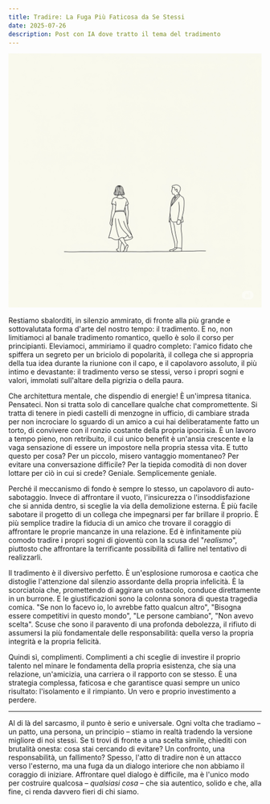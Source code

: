 ```yaml
---
title: Tradire: La Fuga Più Faticosa da Se Stessi
date: 2025-07-26
description: Post con IA dove tratto il tema del tradimento
---
```


![Image](../../../public/static/d766c5ca27264c5c4d68ebbf11e2cd9e.jpg) 

Restiamo sbalorditi, in silenzio ammirato, di fronte alla più grande e sottovalutata forma d'arte del nostro tempo: il tradimento. E no, non limitiamoci al banale tradimento romantico, quello è solo il corso per principianti. Eleviamoci, ammiriamo il quadro completo: l'amico fidato che spiffera un segreto per un briciolo di popolarità, il collega che si appropria della tua idea durante la riunione con il capo, e il capolavoro assoluto, il più intimo e devastante: il tradimento verso se stessi, verso i propri sogni e valori, immolati sull'altare della pigrizia o della paura.

Che architettura mentale, che dispendio di energie! È un'impresa titanica. Pensateci. Non si tratta solo di cancellare qualche chat compromettente. Si tratta di tenere in piedi castelli di menzogne in ufficio, di cambiare strada per non incrociare lo sguardo di un amico a cui hai deliberatamente fatto un torto, di convivere con il ronzio costante della propria ipocrisia. È un lavoro a tempo pieno, non retribuito, il cui unico benefit è un'ansia crescente e la vaga sensazione di essere un impostore nella propria stessa vita. E tutto questo per cosa? Per un piccolo, misero vantaggio momentaneo? Per evitare una conversazione difficile? Per la tiepida comodità di non dover lottare per ciò in cui si crede? Geniale. Semplicemente geniale.

Perché il meccanismo di fondo è sempre lo stesso, un capolavoro di auto-sabotaggio. Invece di affrontare il vuoto, l'insicurezza o l'insoddisfazione che si annida dentro, si sceglie la via della demolizione esterna. È più facile sabotare il progetto di un collega che impegnarsi per far brillare il proprio. È più semplice tradire la fiducia di un amico che trovare il coraggio di affrontare le proprie mancanze in una relazione. Ed è infinitamente più comodo tradire i propri sogni di gioventù con la scusa del "*realismo*", piuttosto che affrontare la terrificante possibilità di fallire nel tentativo di realizzarli.

Il tradimento è il diversivo perfetto. È un'esplosione rumorosa e caotica che distoglie l'attenzione dal silenzio assordante della propria infelicità. È la scorciatoia che, promettendo di aggirare un ostacolo, conduce direttamente in un burrone. E le giustificazioni sono la colonna sonora di questa tragedia comica. "Se non lo facevo io, lo avrebbe fatto qualcun altro", "Bisogna essere competitivi in questo mondo", "Le persone cambiano", "Non avevo scelta". Scuse che sono il paravento di una profonda debolezza, il rifiuto di assumersi la più fondamentale delle responsabilità: quella verso la propria integrità e la propria felicità.

Quindi sì, complimenti. Complimenti a chi sceglie di investire il proprio talento nel minare le fondamenta della propria esistenza, che sia una relazione, un'amicizia, una carriera o il rapporto con se stesso. È una strategia complessa, faticosa e che garantisce quasi sempre un unico risultato: l'isolamento e il rimpianto. Un vero e proprio investimento a perdere.

***

Al di là del sarcasmo, il punto è serio e universale. Ogni volta che tradiamo – un patto, una persona, un principio – stiamo in realtà tradendo la versione migliore di noi stessi. Se ti trovi di fronte a una scelta simile, chiediti con brutalità onesta: cosa stai cercando di evitare? Un confronto, una responsabilità, un fallimento? Spesso, l'atto di tradire non è un attacco verso l'esterno, ma una fuga da un dialogo interiore che non abbiamo il coraggio di iniziare. Affrontare quel dialogo è difficile, ma è l'unico modo per costruire qualcosa – *qualsiasi cosa* – che sia autentico, solido e che, alla fine, ci renda davvero fieri di chi siamo.
